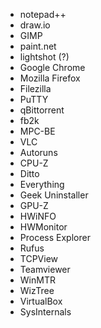 - notepad++
- draw.io
- GIMP 
- paint.net
- lightshot (?)
- Google Chrome
- Mozilla Firefox
- Filezilla 
- PuTTY
- qBittorrent
- fb2k
- MPC-BE
- VLC
- Autoruns
- CPU-Z
- Ditto
- Everything
- Geek Uninstaller
- GPU-Z
- HWiNFO
- HWMonitor
- Process Explorer
- Rufus
- TCPView
- Teamviewer
- WinMTR
- WizTree
- VirtualBox
- SysInternals
